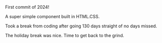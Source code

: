 First commit of 2024!

A super simple component built in HTML.CSS.

Took a break from coding after going 130 days straight of no days missed.

The holiday break was nice. Time to get back to the grind.
